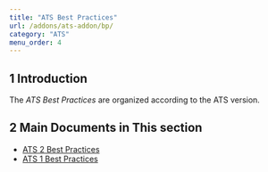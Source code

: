 ```yaml
---
title: "ATS Best Practices"
url: /addons/ats-addon/bp/
category: "ATS"
menu_order: 4
---
```


## 1 Introduction

The *ATS Best Practices* are organized according to the ATS version.

## 2 Main Documents in This section

* [ATS 2 Best Practices](/addons/ats-addon/bp-two/)
* [ATS 1 Best Practices](/addons/ats-addon/bp-one/)
